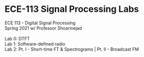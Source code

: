 # ECE-113 Signal Processing Labs
ECE 113 - Digital Signal Processing<br />
Spring 2021 w/ Professor Shoarinejad<br />
<br />
Lab 0: DTFT<br />
Lab 1: Software-defined radio<br />
Lab 2: Pt. I  - Short-time FT & Spectrograms | Pt. II - Broadcast FM<br />
